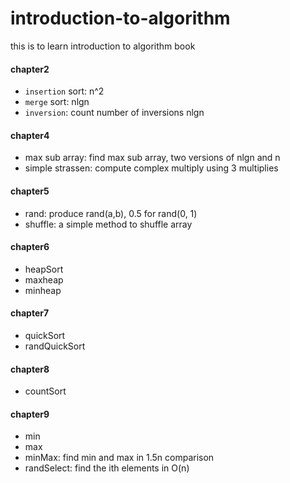 # introduction-to-algorithm
this is to learn introduction to algorithm book

#### chapter2
* `insertion` sort: n^2
* `merge` sort: nlgn
* `inversion`: count number of inversions nlgn

#### chapter4
* max sub array: find max sub array, two versions of nlgn and n
* simple strassen: compute complex multiply using 3 multiplies

#### chapter5
* rand: produce rand(a,b), 0.5 for rand(0, 1)
* shuffle: a simple method to shuffle array

#### chapter6
* heapSort
* maxheap
* minheap

#### chapter7
* quickSort
* randQuickSort

#### chapter8
* countSort

#### chapter9
* min
* max
* minMax: find min and max in 1.5n comparison
* randSelect: find the ith elements in O(n)